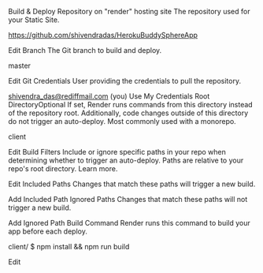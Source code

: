 Build & Deploy 
Repository on "render" hosting site
The repository used for your Static Site.

https://github.com/shivendradas/HerokuBuddySphereApp

Edit
Branch
The Git branch to build and deploy.


master

Edit
Git Credentials
User providing the credentials to pull the repository.

shivendra_das@rediffmail.com (you)
Use My Credentials
Root DirectoryOptional
If set, Render runs commands from this directory instead of the repository root. Additionally, code changes outside of this directory do not trigger an auto-deploy. Most commonly used with a monorepo.

client

Edit
Build Filters
Include or ignore specific paths in your repo when determining whether to trigger an auto-deploy. Paths are relative to your repo's root directory. Learn more.


Edit
Included Paths
Changes that match these paths will trigger a new build.


Add Included Path
Ignored Paths
Changes that match these paths will not trigger a new build.


Add Ignored Path
Build Command
Render runs this command to build your app before each deploy.

client/ $
npm install && npm run build

Edit